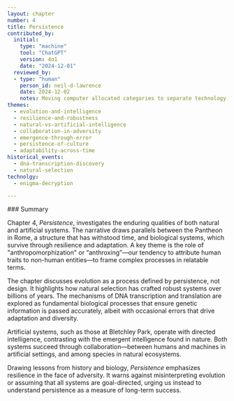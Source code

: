 ```yaml
---
layout: chapter
number: 4
title: Persistence
contributed_by:
  initial:
    type: "machine"
    tool: "ChatGPT"
    version: 4o1
    date: "2024-12-01"
  reviewed_by:
  - type: "human"
    person_id: neil-d-lawrence
    date: 2024-12-02
    notes: Moving computer allocated categories to separate technology and media and to merge reflections.
themes:
  - evolution-and-intelligence
  - resilience-and-robustness
  - natural-vs-artificial-intelligence
  - collaboration-in-adversity
  - emergence-through-error
  - persistence-of-culture
  - adaptability-across-time
historical_events:
  - dna-transcription-discovery
  - natural-selection
technolgy:
  - enigma-decryption

---
```


<div class="machine-commentary" markdown="1">
### Summary

Chapter 4, *Persistence*, investigates the enduring qualities of both natural and artificial systems. The narrative draws parallels between the Pantheon in Rome, a structure that has withstood time, and biological systems, which survive through resilience and adaptation. A key theme is the role of "anthropomorphization" or “anthroxing”—our tendency to attribute human traits to non-human entities—to frame complex processes in relatable terms.

The chapter discusses evolution as a process defined by persistence, not design. It highlights how natural selection has crafted robust systems over billions of years. The mechanisms of DNA transcription and translation are explored as fundamental biological processes that ensure genetic information is passed accurately, albeit with occasional errors that drive adaptation and diversity.

Artificial systems, such as those at Bletchley Park, operate with directed intelligence, contrasting with the emergent intelligence found in nature. Both systems succeed through collaboration—between humans and machines in artificial settings, and among species in natural ecosystems. 

Drawing lessons from history and biology, *Persistence* emphasizes resilience in the face of adversity. It warns against misinterpreting evolution or assuming that all systems are goal-directed, urging us instead to understand persistence as a measure of long-term success.
</div>

